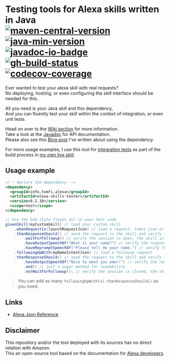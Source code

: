 <!-- markdownlint-disable MD013 -->
# Testing tools for Alexa skills written in Java</br>[![maven-central-version]][3] [![java-min-version]][4] [![javadoc-io-badge]][5]</br>[![gh-build-status]][0] [![codecov-coverage]][1] <!-- editorconfig-checker-disable-line -->

Ever wanted to test your alexa skill with real requests?</br>
No deploying, hosting, or even configuring the skill interface should be needed for this.

All you need is your Java skill and this dependency,</br>
And you can fluently test your skill within the context of integration, or even unit tests.

Head on over to the [Wiki section][7] for more information.</br>
Take a look at the [Javadoc][5] for API documentation.</br>
Please also see this [Blog post][8] I've written about using the dependency.</br>

For more usage examples,
I use this tool for [integration tests][10] as part of the build process in [my own live skill][11].

## Usage example

```xml
<!-- declare the dependency -->
<dependency>
  <groupId>info.tomfi.alexa</groupId>
  <artifactId>alexa-skills-tester</artifactId>
  <version>0.2.10</version>
  <scope>test</scope>
</dependency>
```

```java
// Use the bdd style fluent dsl in your test code
givenSkill(myCustomSkill) // load your custom skill
    .whenRequestIs(launchRequestJson) // load a request, takes json or envelopes
    .thenResponseShould() // send the request to the skill and verify the response
        .waitForFollowup() // verify the session is open, the skill is waiting for a followup
        .haveOutputSpeechOf("What is your name?") // verify the response speech output
        .haveRepromptSpeechOf("Please tell me your name.") // verify the response repormpt speech
    .followingUpWith(myNameIntentJson) // load a followup request
    .thenResponseShould() // send the request to the skill and verify the response
        .haveOutputSpeechOf("Nice to meet you omer!") // verify the response speech output
        .and() // just a sugar method for readability
        .notWaitForFollowup(); // verify the session is closed, the skill not waiting for a followup
```

> You can add as many `followingUpWith(x).thenResponseShould()` as you need.

## Links

- [Alexa Json Reference][6]

## Disclaimer

This repository and/or the tool deployed with its sources has no direct relation with Amazon.</br>
This an open-source tool based on the documentation for [Alexa developers][6].

<!-- Real Links -->
[0]: https://github.com/TomerFi/alexa-skills-tester/actions/workflows/stage.yml
[1]: https://codecov.io/gh/TomerFi/alexa-skills-tester
[3]: https://search.maven.org/artifact/info.tomfi.alexa/alexa-skills-tester
[4]: https://openjdk.java.net/projects/jdk/11/
[5]: https://javadoc.io/doc/info.tomfi.alexa/alexa-skills-tester
[6]: https://developer.amazon.com/en-US/docs/alexa/custom-skills/request-and-response-json-reference.html
[7]: https://github.com/TomerFi/alexa-skills-tester/wiki
[8]: https://dev.to/tomerfi/alexa-skills-testing-4pfd
[9]: https://developer.amazon.com/en-US/docs/alexa/alexa-skills-kit-sdk-for-java/overview.html
[10]: https://github.com/TomerFi/alexa-skill-shabbat-times/tree/master/lambda/src/it/shabbat-times-interaction-it/src/test/java/info/tomfi/alexa/shabbattimes/it
[11]: https://github.com/TomerFi/alexa-skill-shabbat-times
<!-- Badges Links -->
[codecov-coverage]: https://codecov.io/gh/TomerFi/alexa-skills-tester/branch/master/graph/badge.svg
[gh-build-status]: https://github.com/TomerFi/alexa-skills-tester/actions/workflows/stage.yml/badge.svg
[maven-central-version]: https://badgen.net/maven/v/maven-central/info.tomfi.alexa/alexa-skills-tester?icon=maven&label=Maven%20Central
[javadoc-io-badge]: https://javadoc.io/badge2/info.tomfi.alexa/alexa-skills-tester/Javadoc.io.svg
[java-min-version]: https://badgen.net/badge/Java%20Version/11/5382a1
